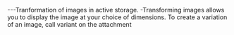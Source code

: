 ---Tranformation  of images in active storage.
-Transforming images allows you to display the image at your choice of dimensions. To create a variation of an image, call variant on the attachment
